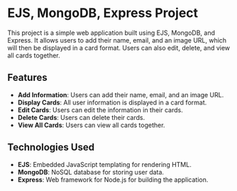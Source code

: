 # EJS, MongoDB, Express Project

This project is a simple web application built using EJS, MongoDB, and Express. It allows users to add their name, email, and an image URL, which will then be displayed in a card format. Users can also edit, delete, and view all cards together.

## Features

- **Add Information**: Users can add their name, email, and an image URL.
- **Display Cards**: All user information is displayed in a card format.
- **Edit Cards**: Users can edit the information in their cards.
- **Delete Cards**: Users can delete their cards.
- **View All Cards**: Users can view all cards together.

## Technologies Used

- **EJS**: Embedded JavaScript templating for rendering HTML.
- **MongoDB**: NoSQL database for storing user data.
- **Express**: Web framework for Node.js for building the application.


